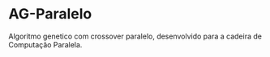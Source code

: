 # AG-Paralelo
Algoritmo genetico com crossover paralelo, desenvolvido para a cadeira de Computação Paralela.
